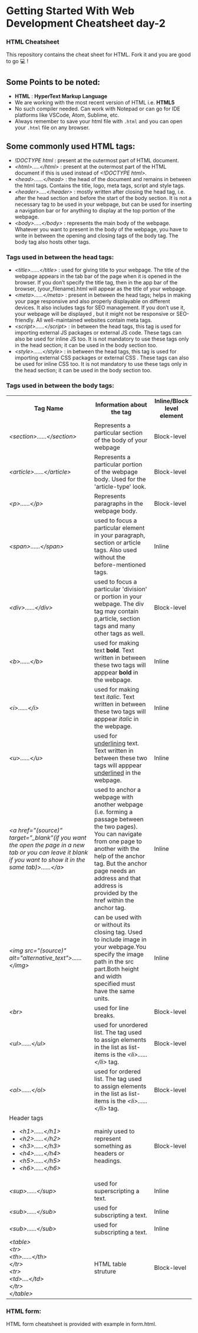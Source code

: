 # Getting Started With Web Development Cheatsheet day-2
### HTML Cheatsheet
This repository contains the cheat sheet for HTML. Fork it and you are good to go 💻 !

## Some Points to be noted:
- <b>HTML</b> : <b>HyperText Markup Language</b>
- We are working with the most recent version of HTML i.e. <b>HTML5</b>
- No such compiler needed. Can work with Notepad or can go for IDE platforms like VSCode, Atom, Sublime, etc.
- Always remember to save your html file with <code>.html</code> and you can open your <code>.html</code> file on any browser.

## Some commonly used HTML tags:
- *!DOCTYPE html* : present at the outermost part of HTML document.
- *&lt;html>.....&lt;/html>* : present at the outermost part of the HTML document if this is used instead of *&lt;!DOCTYPE html>*. 
- *&lt;head>......&lt;/head>* : the head of the document and remains in between the html tags. Contains the title, logo, meta tags, script and style tags.
- *&lt;header>.....&lt;/header>* : mostly written after closing the head tag, i.e. after the head section and before the start of the body section. It is not a necessary tag to be used in your webpage, but can be used for inserting a navigation bar or for anything to display at the top portion of the webpage.
- *&lt;body>.....&lt;/body>* : represents the main body of the webpage. Whatever you want to present in the body of the webpage, you have to write in between the opening and closing tags of the body tag. The body tag also hosts other tags.

### Tags used in between the head tags:
- *&lt;title>......&lt;/title>* : used for giving title to your webpage. The title of the webpage appears in the tab bar of the page when it is opened in the browser. If you don’t specify the title tag, then in the app bar of the browser, (your_filename).html will appear as the title of your webpage.
- *&lt;meta>......&lt;/meta>* : present in between the head tags; helps in making your page responsive and also properly displayable on different devices. It also includes tags for SEO management. If you don’t use it, your webpage will be displayed , but it might not be responsive or SEO-friendly. All well-maintained websites contain meta tags.
- *&lt;script>......&lt;/script>* : in between the head tags, this tag is used for importing external JS packages or external JS code. These tags can also be used for inline JS too. It is not mandatory to use these tags only in the head section; it can be used in the body section too.
- *&lt;style>......&lt;/style>* : in between the head tags, this tag is used for importing external CSS packages or external CSS . These tags can also be used for inline CSS too. It is not mandatory to use these tags only in the head section; it can be used in the body section too.

### Tags used in between the body tags:
<table>
  <tr>
    <th>Tag Name</th>
     <th>Information about the tag</th>
    <th>Inline/Block level element</th>
  </tr>
  <tr>
    <td><i>&lt;section>......&lt;/section></i></td>
    <td>Represents a particular section of the body of your webpage</td>
    <td>Block-level</td>
  </tr>
  <tr>
    <td><i>&lt;article>......&lt;/article></i></td>
    <td>Represents a particular portion of the webpage body. Used for the 'article-type' look.</td>
    <td>Block-level</td>
  </tr>
   <tr>
    <td><i>&lt;p>......&lt;/p></i></td>
    <td>Represents paragraphs in the webpage body.</td>
    <td>Block-level</td>
  </tr>
   <tr>
    <td><i>&lt;span>......&lt;/span></i></td>
    <td>used to focus a particular element in your paragraph, section or article tags. Also used without the before-mentioned tags. </td>
    <td>Inline</td>
  </tr>
  <tr>
    <td><i>&lt;div>......&lt;/div></i></td>
    <td>used to focus a particular 'division' or portion in your webpage. The div tag may contain p,article, section tags and many other tags as well.</td>
    <td>Block-level</td>
  </tr>
  <tr>
    <td><i>&lt;b>......&lt;/b></i></td>
    <td>used for making text <b>bold</b>. Text written in between these two tags will apppear <b>bold</b> in the webpage.</td>
    <td>Inline</td>
  </tr>
  <tr>
    <td><i>&lt;i>......&lt;/i></i></td>
    <td>used for making text <i>italic</i>. Text written in between these two tags will apppear <i>italic</i> in the webpage.</td>
    <td>Inline</td>
  </tr>
  <tr>
    <td><i>&lt;u>......&lt;/u></i></td>
    <td>used for <u>underlining</u> text. Text written in between these two tags will apppear <u>underlined</u> in the webpage.</td>
    <td>Inline</td>
  </tr>
  <tr>
    <td><i>&lt;a href=”(source)” target=”_blank”(if you want the open the page in a new tab or you can leave it blank if you want to show it in the same tab)>......&lt;/a></i></td>
    <td>used to anchor a webpage with another webpage (i.e. forming a passage between the two pages). You can navigate from one page to another with the help of the anchor tag. But the anchor page needs an address and that address is provided by the href within the anchor tag.</td>
    <td>Inline</td>
  </tr>
  <tr>
    <td><i>&lt;img src="(source)" alt="alternative_text">......&lt;/img></i></td>
    <td>can be used with or without its closing tag. Used to include image in your webpage.You specify the image path in the src part.Both height and width specified must have the same units.</td>
    <td>Inline</td>
  </tr>
  <tr>
    <td><i>&lt;br></i></td>
    <td>used for line breaks.</td>
    <td>Block-level</td>
  </tr>
  <tr>
    <td><i>&lt;ul>......&lt;/ul></i></td>
    <td>used for unordered list. The tag used to assign elements in the list as list-items is the <i>&lt;li>......&lt;/li></i> tag.</td>
    <td>Block-level</td>
  </tr>
  <tr>
    <td><i>&lt;ol>......&lt;/ol></i></td>
    <td>used for ordered list. The tag used to assign elements in the list as list-items is the <i>&lt;li>......&lt;/li></i> tag.</td>
    <td>Block-level</td>
  </tr>
  <tr>
    <td> Header tags 
      <ul>
        <li><i>&lt;h1>......&lt;/h1></i></li>
        <li><i>&lt;h2>......&lt;/h2></i></li>
        <li><i>&lt;h3>......&lt;/h3></i></li>
        <li><i>&lt;h4>......&lt;/h4></i></li>
        <li><i>&lt;h5>......&lt;/h5></i></li>
        <li><i>&lt;h6>......&lt;/h6></i></li>
      </ul>
      </td>
    <td>mainly used to represent something as headers or headings.</td>
    <td>Block-level</td>
  </tr>
  <tr>
    <td><i>&lt;sup>......&lt;/sup></i></td>
    <td>used for superscripting a text.</td>
    <td>Inline</td>
  </tr>
  <tr>
    <td><i>&lt;sub>......&lt;/sub></i></td>
    <td>used for subscripting a text.</td>
    <td>Inline</td>
  </tr>
   <tr>
    <td><i>&lt;sub>......&lt;/sub></i></td>
    <td>used for subscripting a text.</td>
    <td>Inline</td>
  </tr>
   <tr>
    <td><i>&lt;table> 
       <br>
      &lt;tr>
      <br>
       &lt;th>......&lt;/th>
       <br>
      &lt;/tr>
       <br>
      &lt;tr>
       <br>
      &lt;td>....&lt;/td>
       <br>
      &lt;/tr>
       <br>
      &lt;/table></i></td>
    <td>HTML table struture</td>
    <td>Block-level</td>
  </tr>
  </table>

### HTML form:
HTML form cheatsheet is provided with example in form.html.
